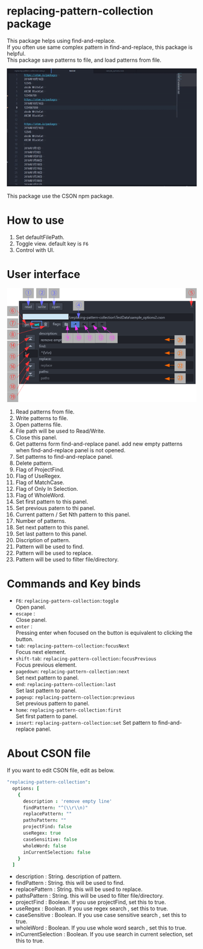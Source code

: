 # replacing-pattern-collection package

This package helps using find-and-replace.  
If you often use same complex pattern in find-and-replace, this package is helpful.  
This package save patterns to file, and load patterns from file.  

![demo](https://raw.githubusercontent.com/BlueSilverCat/replacing-pattern-collection/master/replacing-pattern-collection.gif?raw=true)

This package use the CSON npm package.

# How to use

1.  Set defaultFilePath.
2.  Toggle view. default key is `F6`
3.  Control with UI.

# User interface

![User interface](https://raw.githubusercontent.com/BlueSilverCat/replacing-pattern-collection/master/user-interface.png?raw=true)

1.  Read patterns from file.
2.  Write patterns to file.
3.  Open patterns file.
4.  File path will be used to Read/Write.
5.  Close this panel.
6.  Get patterns form find-and-replace panel. add new empty patterns when find-and-replace panel is not opened.
7.  Set patterns to find-and-replace panel.
8.  Delete pattern.
9.  Flag of ProjectFind.
10. Flag of UseRegex.
11. Flag of MatchCase.
12. Flag of Only In Selection.
13. Flag of WholeWord.
14. Set first pattern to this panel.
15. Set previous patern to thi panel.
16. Current pattern / Set Nth pattern to this panel.
17. Number of patterns.
18. Set next pattern to this panel.
19. Set last pattern to this panel.
20. Discription of pattern.
21. Pattern will be used to find.
22. Pattern will be used to replace.
23. Pattern will be used to filter file/directory.

# Commands and Key binds

-   `F6`: `replacing-pattern-collection:toggle`  
    Open panel.  
-   `escape` :  
    Close panel.  
-   `enter` :  
    Pressing enter when focused on the button is equivalent to clicking the button.
-   `tab`: `replacing-pattern-collection:focusNext`  
    Focus next element.  
-   `shift-tab`: `replacing-pattern-collection:focusPrevious`  
    Focus previous element.  
-   `pagedown`: `replacing-pattern-collection:next`  
    Set next pattern to panel.  
-   `end`: `replacing-pattern-collection:last`  
    Set last pattern to panel.  
-   `pageup`: `replacing-pattern-collection:previous`  
    Set previous pattern to panel.  
-   `home`: `replacing-pattern-collection:first`  
    Set first pattern to panel.  
-   `insert`: `replacing-pattern-collection:set`
    Set pattern to find-and-replace panel.  

# About CSON file

If you want to edit CSON file, edit as below.  

```.coffee
"replacing-pattern-collection":
  options: [
    {
      description : 'remove empty line'
      findPattern: "^(\\r\\n)"
      replacePattern: ""
      pathsPattern: ""
      projectFind: false
      useRegex: true
      caseSensitive: false
      wholeWord: false
      inCurrentSelection: false
    }
  ]
```

-   description : String. description of pattern.
-   findPattern : String. this will be used to find.
-   replacePattern : String. this will be used to replace.
-   pathsPattern : String. this will be used to filter file/directory.
-   projectFind : Boolean. If you use projectFind, set this to true.
-   useRegex : Boolean.  If you use regex search , set this to true.
-   caseSensitive : Boolean. If you use case sensitive search , set this to true.
-   wholeWord : Boolean. If you use whole word search , set this to true.
-   inCurrentSelection : Boolean. If you use search in current selection, set this to true.
